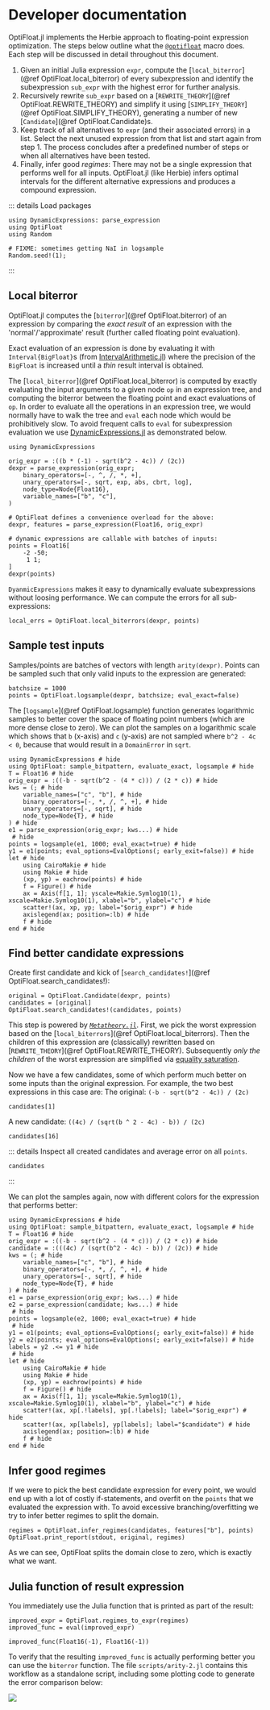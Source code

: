 # Developer documentation

OptiFloat.jl implements the Herbie approach to floating-point expression
optimization. The steps below outline what the [`@optifloat`](@ref) macro does.
Each step will be discussed in detail throughout this document.

1. Given an initial Julia expression `expr`, compute the [`local_biterror`](@ref OptiFloat.local_biterror) of every subexpression and identify the subexpression `sub_expr` with the highest error for further analysis.
2. Recursively rewrite `sub_expr` based on a [`REWRITE_THEORY`](@ref OptiFloat.REWRITE_THEORY) and simplify it using [`SIMPLIFY_THEORY`](@ref OptiFloat.SIMPLIFY_THEORY), generating a number of new [`Candidate`](@ref OptiFloat.Candidate)s.
3. Keep track of all alternatives to `expr` (and their associated errors) in a list. Select the next unused expression from that list and start again from step 1. The process concludes after a predefined number of steps or when all alternatives have been tested.
4. Finally, infer good _regimes_: There may not be a single expression that performs well for all inputs. OptiFloat.jl (like Herbie) infers optimal intervals for the different alternative expressions and produces a compound expression.

::: details Load packages
```@example report
using DynamicExpressions: parse_expression
using OptiFloat
using Random

# FIXME: sometimes getting NaI in logsample
Random.seed!(1);
```
:::


## Local biterror

OptiFloat.jl computes the [`biterror`](@ref OptiFloat.biterror) of an expression by comparing the _exact
result_ of an expression with the 'normal'/'approximate' result (further called
floating point evaluation).

Exact evaluation of an expression is done by evaluating it with
`Interval{BigFloat}`s (from
[IntervalArithmetic.jl](https://github.com/JuliaIntervals/IntervalArithmetic.jl))
where the precision of the `BigFloat` is increased until a _thin_ result interval
is obtained.

The [`local_biterror`](@ref OptiFloat.local_biterror) is computed by exactly evaluating the input arguments to a
given node `op` in an expression tree, and computing the biterror between the
floating point and exact evaluations of `op`. In order to evaluate all the
operations in an expression tree, we would normally have to walk the tree and
`eval` each node which would be prohibitively slow.  To avoid frequent calls to
`eval` for subexpression evaluation we use
[DynamicExpressions.jl](https://github.com/SymbolicML/DynamicExpressions.jl) as
demonstrated below.

```@example report
using DynamicExpressions

orig_expr = :((b * (-1) - sqrt(b^2 - 4c)) / (2c))
dexpr = parse_expression(orig_expr;
    binary_operators=[-, ^, /, *, +],
    unary_operators=[-, sqrt, exp, abs, cbrt, log],
    node_type=Node{Float16},
    variable_names=["b", "c"],
)

# OptiFloat defines a convenience overload for the above:
dexpr, features = parse_expression(Float16, orig_expr)

# dynamic expressions are callable with batches of inputs:
points = Float16[
    -2 -50;
     1 1;
]
dexpr(points)
```

`DyanmicExpressions` makes it easy to dynamically evaluate subexpressions without loosing performance.
We can compute the errors for all sub-expressions:
```@example report
local_errs = OptiFloat.local_biterrors(dexpr, points)
```


## Sample test inputs

Samples/points are batches of vectors with length `arity(dexpr)`.
Points can be sampled such that only valid inputs to the expression are generated:
```@example report
batchsize = 1000
points = OptiFloat.logsample(dexpr, batchsize; eval_exact=false)
```

The [`logsample`](@ref OptiFloat.logsample) function generates logarithmic samples to better cover the space
of floating point numbers (which are more dense close to zero). We can plot the
samples on a logarithmic scale which shows that `b` (x-axis) and `c` (y-axis) are not
sampled where `b^2 - 4c < 0`, because that would result in a `DomainError` in
`sqrt`.

```@example
using DynamicExpressions # hide
using OptiFloat: sample_bitpattern, evaluate_exact, logsample # hide
T = Float16 # hide
orig_expr = :((-b - sqrt(b^2 - (4 * c))) / (2 * c)) # hide
kws = (; # hide
    variable_names=["c", "b"], # hide
    binary_operators=[-, *, /, ^, +], # hide
    unary_operators=[-, sqrt], # hide
    node_type=Node{T}, # hide
) # hide
e1 = parse_expression(orig_expr; kws...) # hide
 # hide
points = logsample(e1, 1000; eval_exact=true) # hide
y1 = e1(points; eval_options=EvalOptions(; early_exit=false)) # hide
let # hide
    using CairoMakie # hide
    using Makie # hide
    (xp, yp) = eachrow(points) # hide
    f = Figure() # hide
    ax = Axis(f[1, 1]; yscale=Makie.Symlog10(1), xscale=Makie.Symlog10(1), xlabel="b", ylabel="c") # hide
    scatter!(ax, xp, yp; label="$orig_expr") # hide
    axislegend(ax; position=:lb) # hide
    f # hide
end # hide
```


## Find better candidate expressions

Create first candidate and kick of [`search_candidates!`](@ref OptiFloat.search_candidates!):
```@example report
original = OptiFloat.Candidate(dexpr, points)
candidates = [original]
OptiFloat.search_candidates!(candidates, points)
```

This step is powered by
[*`Metatheory.jl`*](https://github.com/JuliaSymbolics/Metatheory.jl).  First, we
pick the worst expression based on the [`local_biterrors`](@ref
OptiFloat.local_biterrors). Then the children of this expression are
(classically) rewritten based on [`REWRITE_THEORY`](@ref
OptiFloat.REWRITE_THEORY). Subsequently *only the children* of the worst
expression are simplified via [equality
saturation](https://juliasymbolics.github.io/Metatheory.jl/dev/egraphs/).

Now we have a few candidates, some of which perform much better on some inputs
than the original expression. For example, the two best expressions in this case are:
The original: `(-b - sqrt(b^2 - 4c)) / (2c)`
```@repl report
candidates[1]
```

A new candidate: `((4c) / (sqrt(b ^ 2 - 4c) - b)) / (2c)`
```@repl report
candidates[16]
```

::: details Inspect all created candidates and average error on all `points`.
```@repl report
candidates
```
:::

We can plot the samples again, now with different colors for the expression that performs better:

```@example
using DynamicExpressions # hide
using OptiFloat: sample_bitpattern, evaluate_exact, logsample # hide
T = Float16 # hide
orig_expr = :((-b - sqrt(b^2 - (4 * c))) / (2 * c)) # hide
candidate = :(((4c) / (sqrt(b^2 - 4c) - b)) / (2c)) # hide
kws = (; # hide
    variable_names=["c", "b"], # hide
    binary_operators=[-, *, /, ^, +], # hide
    unary_operators=[-, sqrt], # hide
    node_type=Node{T}, # hide
) # hide
e1 = parse_expression(orig_expr; kws...) # hide
e2 = parse_expression(candidate; kws...) # hide
 # hide
points = logsample(e2, 1000; eval_exact=true) # hide
 # hide
y1 = e1(points; eval_options=EvalOptions(; early_exit=false)) # hide
y2 = e2(points; eval_options=EvalOptions(; early_exit=false)) # hide
labels = y2 .<= y1 # hide
 # hide
let # hide
    using CairoMakie # hide
    using Makie # hide
    (xp, yp) = eachrow(points) # hide
    f = Figure() # hide
    ax = Axis(f[1, 1]; yscale=Makie.Symlog10(1), xscale=Makie.Symlog10(1), xlabel="b", ylabel="c") # hide
    scatter!(ax, xp[.!labels], yp[.!labels]; label="$orig_expr") # hide
    scatter!(ax, xp[labels], yp[labels]; label="$candidate") # hide
    axislegend(ax; position=:lb) # hide
    f # hide
end # hide
```


## Infer good regimes

If we were to pick the best candidate expression for every point, we would end
up with a lot of costly if-statements, and overfit on the `points` that we
evaluated the expression with.  To avoid excessive branching/overfitting we try
to infer better regimes to split the domain.
```@ansi report
regimes = OptiFloat.infer_regimes(candidates, features["b"], points)
OptiFloat.print_report(stdout, original, regimes)
```

As we can see, OptiFloat splits the domain close to zero, which is exactly what we want.


## Julia function of result expression

You immediately use the Julia function that is printed as part of the result:

```@repl report
improved_expr = OptiFloat.regimes_to_expr(regimes)
improved_func = eval(improved_expr)

improved_func(Float16(-1), Float16(-1))
```

To verify that the resulting `improved_func` is actually performing better you can use the `biterror`
function. The file `scripts/arity-2.jl` contains this workflow as a standalone script, including some
plotting code to generate the error comparison below:

![](bits-of-error.png)
